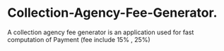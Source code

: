 # Collection-Agency-Fee-Generator.
A collection agency fee generator is an application used for fast computation of Payment (fee include 15% , 25%)
